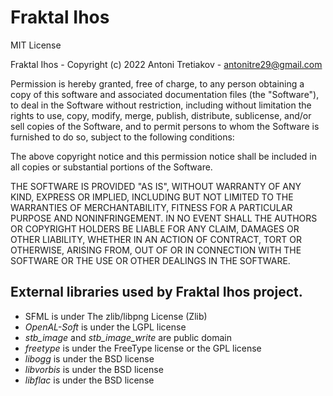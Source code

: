 # Fraktal Ihos

MIT License

Fraktal Ihos - Copyright (c) 2022 Antoni Tretiakov - antonitre29@gmail.com

Permission is hereby granted, free of charge, to any person obtaining a copy
of this software and associated documentation files (the "Software"), to deal
in the Software without restriction, including without limitation the rights
to use, copy, modify, merge, publish, distribute, sublicense, and/or sell
copies of the Software, and to permit persons to whom the Software is
furnished to do so, subject to the following conditions:

The above copyright notice and this permission notice shall be included in all
copies or substantial portions of the Software.

THE SOFTWARE IS PROVIDED "AS IS", WITHOUT WARRANTY OF ANY KIND, EXPRESS OR
IMPLIED, INCLUDING BUT NOT LIMITED TO THE WARRANTIES OF MERCHANTABILITY,
FITNESS FOR A PARTICULAR PURPOSE AND NONINFRINGEMENT. IN NO EVENT SHALL THE
AUTHORS OR COPYRIGHT HOLDERS BE LIABLE FOR ANY CLAIM, DAMAGES OR OTHER
LIABILITY, WHETHER IN AN ACTION OF CONTRACT, TORT OR OTHERWISE, ARISING FROM,
OUT OF OR IN CONNECTION WITH THE SOFTWARE OR THE USE OR OTHER DEALINGS IN THE
SOFTWARE.

## External libraries used by Fraktal Ihos project.

  * SFML is under The zlib/libpng License (Zlib)
  * _OpenAL-Soft_ is under the LGPL license
  * _stb_image_ and _stb_image_write_ are public domain
  * _freetype_ is under the FreeType license or the GPL license
  * _libogg_ is under the BSD license
  * _libvorbis_ is under the BSD license
  * _libflac_ is under the BSD license
